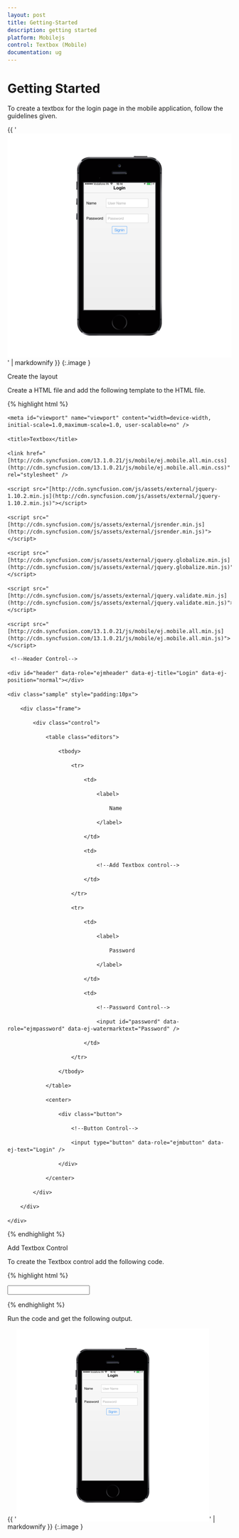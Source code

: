 ```yaml
---
layout: post
title: Getting-Started
description: getting started
platform: Mobilejs
control: Textbox (Mobile)
documentation: ug
---
```


# Getting Started

To create a textbox for the login page in the mobile application, follow the guidelines given. 

{{ '![](Getting-Started_images/Getting-Started_img1.png)' | markdownify }}
{:.image }




Create the layout

Create a HTML file and add the following template to the HTML file.

{% highlight html %}

<!DOCTYPE html>

<html>

<head>

    <meta id="viewport" name="viewport" content="width=device-width, initial-scale=1.0,maximum-scale=1.0, user-scalable=no" />

    <title>Textbox</title>

    <link href="[http://cdn.syncfusion.com/13.1.0.21/js/mobile/ej.mobile.all.min.css](http://cdn.syncfusion.com/13.1.0.21/js/mobile/ej.mobile.all.min.css)" rel="stylesheet" />

    <script src="[http://cdn.syncfusion.com/js/assets/external/jquery-1.10.2.min.js](http://cdn.syncfusion.com/js/assets/external/jquery-1.10.2.min.js)"></script>

    <script src="[http://cdn.syncfusion.com/js/assets/external/jsrender.min.js](http://cdn.syncfusion.com/js/assets/external/jsrender.min.js)"></script>

    <script src="[http://cdn.syncfusion.com/js/assets/external/jquery.globalize.min.js](http://cdn.syncfusion.com/js/assets/external/jquery.globalize.min.js)"></script>

    <script src="[http://cdn.syncfusion.com/js/assets/external/jquery.validate.min.js](http://cdn.syncfusion.com/js/assets/external/jquery.validate.min.js)"></script>

    <script src="[http://cdn.syncfusion.com/13.1.0.21/js/mobile/ej.mobile.all.min.js](http://cdn.syncfusion.com/13.1.0.21/js/mobile/ej.mobile.all.min.js)"></script>

</head>

<body>

     <!--Header Control-->

    <div id="header" data-role="ejmheader" data-ej-title="Login" data-ej-position="normal"></div>

    <div class="sample" style="padding:10px">

        <div class="frame">

            <div class="control">

                <table class="editors">

                    <tbody>

                        <tr>

                            <td>

                                <label>

                                    Name

                                </label>

                            </td>

                            <td>

                                <!--Add Textbox control-->                                

                            </td>

                        </tr>

                        <tr>

                            <td>

                                <label>

                                    Password

                                </label>

                            </td>

                            <td>

                                <!--Password Control-->

                                <input id="password" data-role="ejmpassword" data-ej-watermarktext="Password" />

                            </td>

                        </tr>

                    </tbody>

                </table>

                <center>

                    <div class="button">

                        <!--Button Control-->

                        <input type="button" data-role="ejmbutton" data-ej-text="Login" />

                    </div>

                </center>

            </div>

        </div>

    </div>

</body>

</html>





{% endhighlight %}



Add Textbox Control

To create the Textbox control add the following code.



{% highlight html %}



<input id="textbox_sample" data-role="ejmtextbox" data-ej-watermarktext="User Name" />





{% endhighlight %}



Run the code and get the following output.

{{ '![D:/Final Doc/mockup/IMG_0526_iphone5s_spacegrey_portrait.png](Getting-Started_images/Getting-Started_img2.png)' | markdownify }}
{:.image }


